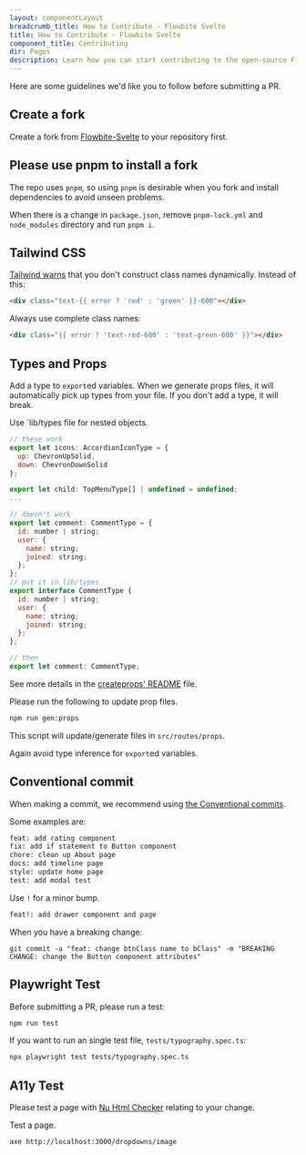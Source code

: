 ```yaml
---
layout: componentLayout
breadcrumb_title: How to Contribute - Flowbite Svelte
title: How to Contribute - Flowbite Svelte
component_title: Contributing
dir: Pages
description: Learn how you can start contributing to the open-source Flowbite Svelte UI component library
---
```


<script>
  import { A } from '$lib'
</script>

Here are some guidelines we'd like you to follow before submitting a PR.

## Create a fork

Create a fork from [Flowbite-Svelte]("https://github.com/themesberg/flowbite-svelte") to your repository first.

## Please use pnpm to install a fork

The repo uses `pnpm`, so using `pnpm` is desirable when you fork and install dependencies to avoid unseen problems.

When there is a change in `package.json`, remove `pnpm-lock.yml` and `node_modules` directory and run `pnpm i`.

## Tailwind CSS

[Tailwind warns]("https://tailwindcss.com/docs/content-configuration#dynamic-class-names") that you don't construct class names dynamically. Instead of this:

```html
<div class="text-{{ error ? 'red' : 'green' }}-600"></div>
```

Always use complete class names:

```html
<div class="{{ error ? 'text-red-600' : 'text-green-600' }}"></div>
```

## Types and Props

Add a type to `export`ed variables. When we generate props files, it will automatically pick up types from your file. If you don't add a type, it will break.

Use `lib/types file for nested objects.

```js
// these work
export let icons: AccordionIconType = {
  up: ChevronUpSolid,
  down: ChevronDownSolid
};

export let child: TopMenuType[] | undefined = undefined;
...

// doesn't work
export let comment: CommentType = {
  id: number | string;
  user: {
    name: string;
    joined: string;
  };
};
// put it in lib/types
export interface CommentType {
  id: number | string;
  user: {
    name: string;
    joined: string;
  };
};

// then 
export let comment: CommentType;
```

See more details in the [createprops' README](https://github.com/shinokada/createprops) file.

Please run the following to update prop files.

```sh
npm run gen:props
```

This script will update/generate files in `src/routes/props`.

Again avoid type inference for `export`ed variables.

## Conventional commit

When making a commit, we recommend using <A class="text-blue-700" href="https://www.conventionalcommits.org/en/v1.0.0/">the Conventional commits</A>.

Some examples are:

```sh
feat: add rating component
fix: add if statement to Button component
chore: clean up About page
docs: add timeline page
style: update home page
test: add modal test
```

Use `!` for a minor bump.

```sh
feat!: add drawer component and page
```

When you have a breaking change:

```
git commit -a "feat: change btnClass name to bClass" -m "BREAKING CHANGE: change the Button component attributes"
```

## Playwright Test

Before submitting a PR, please run a test:

```sh
npm run test
```

If you want to run an single test file, `tests/typography.spec.ts`:

```sh
npx playwright test tests/typography.spec.ts
```

## A11y Test

Please test a page with [Nu Html Checker](https://validator.unl.edu/) relating to your change.

Test a page.

```sh
axe http://localhost:3000/dropdowns/image
```
